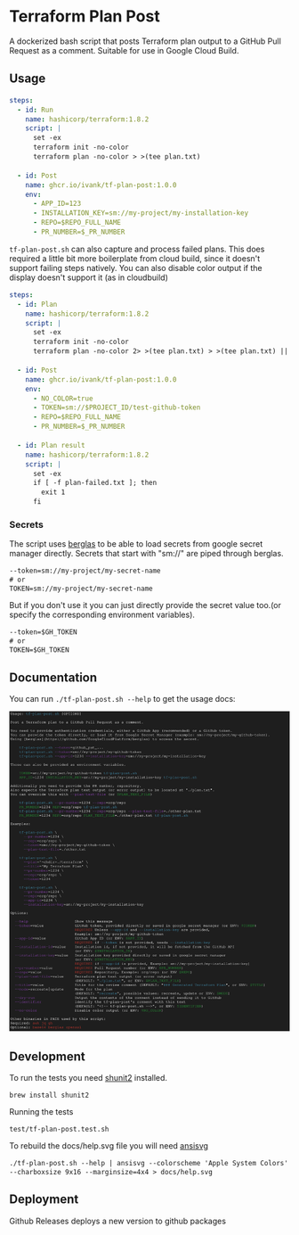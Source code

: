 # Terraform Plan Post

A dockerized bash script that posts Terraform plan output to a GitHub Pull Request as a comment.
Suitable for use in Google Cloud Build.

## Usage

```yaml
steps:
  - id: Run
    name: hashicorp/terraform:1.8.2
    script: |
      set -ex
      terraform init -no-color
      terraform plan -no-color > >(tee plan.txt)

  - id: Post
    name: ghcr.io/ivank/tf-plan-post:1.0.0
    env:
      - APP_ID=123
      - INSTALLATION_KEY=sm://my-project/my-installation-key
      - REPO=$REPO_FULL_NAME
      - PR_NUMBER=$_PR_NUMBER
```

`tf-plan-post.sh` can also capture and process failed plans. This does required a little bit more boilerplate from cloud build, since it doesn't support failing steps natively. You can also disable color output if the display doesn't support it (as in cloudbuild)

```yaml
steps:
  - id: Plan
    name: hashicorp/terraform:1.8.2
    script: |
      set -ex
      terraform init -no-color
      terraform plan -no-color 2> >(tee plan.txt) > >(tee plan.txt) || touch plan-failed.txt

  - id: Post
    name: ghcr.io/ivank/tf-plan-post:1.0.0
    env:
      - NO_COLOR=true
      - TOKEN=sm://$PROJECT_ID/test-github-token
      - REPO=$REPO_FULL_NAME
      - PR_NUMBER=$_PR_NUMBER

  - id: Plan result
    name: hashicorp/terraform:1.8.2
    script: |
      set -ex
      if [ -f plan-failed.txt ]; then
        exit 1
      fi
```

### Secrets

The script uses [berglas](https://github.com/GoogleCloudPlatform/berglas) to be able to load secrets from google secret manager directly. Secrets that start with "sm://" are piped through berglas.

```console
--token=sm://my-project/my-secret-name
# or
TOKEN=sm://my-project/my-secret-name
```

But if you don't use it you can just directly provide the secret value too.(or specify the corresponding environment variables).

```console
--token=$GH_TOKEN
# or
TOKEN=$GH_TOKEN
```

## Documentation

You can run `./tf-plan-post.sh --help` to get the usage docs:

![Help](docs/help.svg)

## Development

To run the tests you need [shunit2](https://github.com/kward/shunit2) installed.

```console
brew install shunit2
```

Running the tests

```console
test/tf-plan-post.test.sh
```

To rebuild the docs/help.svg file you will need [ansisvg](https://github.com/wader/ansisvg)

```console
./tf-plan-post.sh --help | ansisvg --colorscheme 'Apple System Colors' --charboxsize 9x16 --marginsize=4x4 > docs/help.svg
```

## Deployment

Github Releases deploys a new version to github packages
